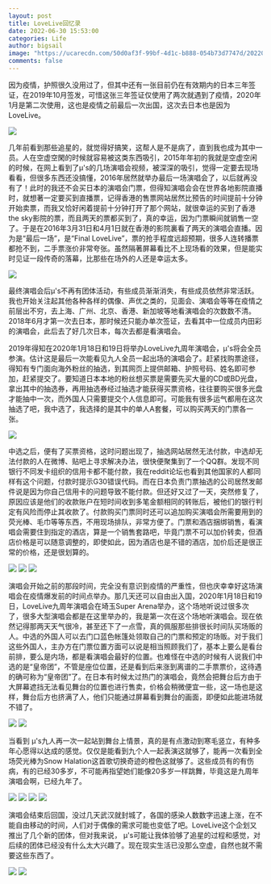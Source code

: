 ```yaml
---
layout: post
title: LoveLive回忆录
date: 2022-06-30 15:53:00
categories: Life
author: bigsail
image: "https://ucarecdn.com/50d0af3f-99bf-4d1c-b888-054b73d7747d/20220630.webp"
comments: false
---
```


因为疫情，护照很久没用过了，但其中还有一张目前仍在有效期内的日本三年签证，在2019年10月签发，可惜这张三年签证仅使用了两次就遇到了疫情，2020年1月是第二次使用，这也是疫情之前最后一次出国，这次去日本也是因为LoveLive。

![](https://ucarecdn.com/5fed8b76-9e59-4621-9964-0b58685a79c7/401.webp)

几年前看到那些追星的，就觉得好搞笑，这帮人是不是病了，直到我也成为其中一员。人在空虚空閑的时候就容易被这类东西吸引，2015年年初的我就是空虚空闲的时候，在网上看到了µ's的几场演唱会视频，被深深的吸引，觉得一定要去现场看看，但很多东西还没搞懂，2016年居然就举办最后一场演唱会了，以后就再没有了！此时的我还不会买日本的演唱会门票，但得知演唱会会在世界各地影院直播时，就想著一定要买到直播票，记得香港的售票网站居然比预告的时间提前十分钟开始卖票，而我又恰好闲着提前十分钟打开了那个网站，就很幸运的买到了香港the sky影院的票，而且两天的票都买到了，真的幸运，因为门票瞬间就销售一空了。于是在2016年3月31日和4月1日就在香港的影院裏看了两天的演唱会直播。因为是“最后一场”，是“Final LoveLive”，票的抢手程度远超预期，很多人连转播票都抢不到，二手票涨价非常夸张。虽然隔著屏幕看比不上现场看的效果，但是能实时见证一段传奇的落幕，比那些在场外的人还是幸运太多。

![](https://ucarecdn.com/5297ef78-5d67-43cf-853c-048f4eafc107/402.webp)

最终演唱会后µ's不再有团体活动，有些成员渐渐消失，有些成员依然非常活跃。我也开始关注起其他各种各样的偶像、声优之类的，见面会、演唱会等等在疫情之前层出不穷，去上海、广州、北京、香港、新加坡等地看演唱会的次数数不清。2018年6月才第一次去日本，那时候还只能办单次签证，去看其中一位成员内田彩的演唱会，此后去了好几次日本，每次去都是看演唱会。

2019年得知在2020年1月18日和19日将举办LoveLive九周年演唱会，µ's将会全员参演。估计这是最后一次能看见九人全员一起出场的演唱会了。赶紧找购票途径，得知有专门面向海外粉丝的抽选，到其网页上提供邮箱、护照号码、姓名即可参加，赶紧提交了。要知道日本本地的粉丝想买票是需要先买大量的CD或BD光盘，拿出其中的抽选券，再用抽选券经过抽选才能获得买票资格，往往要购买很多光盘才能抽中一次，而外国人只需要提交个人信息即可。可能我有很多运气都用在这次抽选了吧，我中选了，我选择的是其中的单人A套餐，可以购买两天的门票各一张。

![](https://ucarecdn.com/1949d474-b0ec-4e13-821b-b2aad99251dc/403.webp)

中选之后，便有了买票资格，这时问题出现了，抽选网站居然无法付款，中选却无法付款的人在微博、贴吧上寻求解决办法，很快便聚集到了一个QQ群。发现不同银行不同发卡组织的信用卡都不能付款，我在reddit论坛也看到其他国家的人都同样有这个问题，付款时提示G30错误代码。而在日本负责门票抽选的公司居然发邮件说是因为你自己信用卡的问题导致不能付款。但还好又过了一天，突然修复了，原因应该是他们的收款账户在短时间收到多笔金额相同的转账后，被他们的银行判定有风险而停止其收款了。付款购买门票同时还可以追加购买演唱会所需要用到的荧光棒、毛巾等等东西，不用现场排队，非常方便了。门票和酒店捆绑销售，看演唱会需要住到指定的酒店，算是一个销售套路吧，毕竟门票不可以加价转卖，但酒店价格是可以随意调整的，即使如此，因为酒店也是不错的酒店，加价后还是很正常的价格，还是很划算的。

![](https://ucarecdn.com/ab3346c0-e426-4ce4-85c8-e67d4ecad1a9/404.webp)
![](https://ucarecdn.com/30b21a74-5b82-4d54-8719-02b3b25305f8/405.webp)
![](https://ucarecdn.com/eb5b5f71-b4d8-4ec4-a1c4-fd79e33f5f44/406.webp)

演唱会开始之前的那段时间，完全没有意识到疫情的严重性，但也庆幸幸好这场演唱会在疫情爆发前的时间点举办。那几天还可以自由出入国，2020年1月18日和19日，LoveLive九周年演唱会在埼玉Super Arena举办，这个场地听说过很多次了，很多大型演唱会都是在这里举办的，我是第一次在这个场地听演唱会。现在依然记得那两天天气很冷，甚至还下了一点雪，真的佩服那些排很长时间队买场贩的人。中选的外国人可以去门口蓝色帐篷处领取自己的门票和预定的场贩。对于我们这些外国人，主办方在门票位置方面可以说是相当照顾我们了，基本上要么是看台前排，要么是内场，都是看演唱会最好的位置。也难怪在中选的时候有人说我们中选的是“皇帝团”，不管是座位位置，还是看到后来涨到离谱的二手票票价，这待遇的确可称为“皇帝团”了。在日本有时候太过热门的演唱会，竟然会把舞台后方由于大屏幕遮挡无法看见舞台的位置也进行售卖，价格会稍微便宜一些，这一场也是这样，舞台后方也挤满了人，他们只能通过屏幕看到舞台的画面，即便如此能进场就不错了。

![](https://ucarecdn.com/7747c40a-db5c-46ca-a41d-2ec6de7111dd/407.webp)
![](https://ucarecdn.com/af6e4023-0d2d-4701-bdb4-1bc8be6f0ff7/408.webp)

当看到 µ's九人再一次一起站到舞台上情景，真的是有点激动到寒毛竖立，有种多年心愿得以达成的感觉。仅仅是能看到九个人一起表演这就够了，能再一次看到全场荧光棒为Snow Halation这首歌切换奇迹的橙色这就够了。这些成员有的有伤病，有的已经30多岁，不可能再指望她们能像20多岁一样跳舞，毕竟这是九周年演唱会啊，已经九年了。

![](https://ucarecdn.com/49717b7a-0801-4b90-961f-ce1d971ecda4/409.webp)
![](https://ucarecdn.com/c0b0e465-feb4-44f2-945a-aaa5db86b6e5/410.webp)
![](https://ucarecdn.com/4a58e95c-2f70-40c6-8dcd-1344921d998c/411.webp)
![](https://ucarecdn.com/04547efb-cfb3-40b8-959e-421ee7bfc044/412.webp)

演唱会结束后回国，没过几天武汉就封城了，各国的感染人数数字迅速上涨，在不能自由移动的时间，人们对于偶像的需求可能也变低了吧。LoveLive这个企划又推出了几个新的团体，但对我来说， µ's可能让我体验够了追星的过程和感觉，对后续的团体已经没有什么太大兴趣了。现在现实生活已没那么空虚，自然也就不需要这些东西了。

![](https://ucarecdn.com/c039ee2c-6fc1-4b0c-9627-e1ca143b6d9a/413.webp)
![](https://ucarecdn.com/1078ad33-4cf7-4a1c-aa77-93e3648dffb4/414.webp)